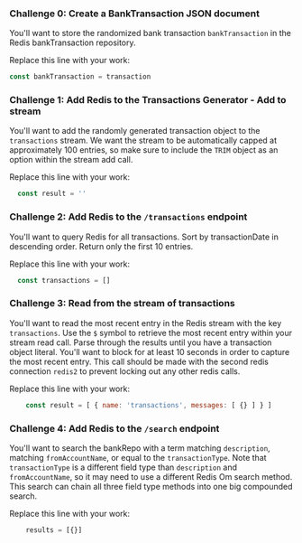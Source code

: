 ### Challenge 0: Create a BankTransaction JSON document

You'll want to store the randomized bank transaction `bankTransaction` in the Redis bankTransaction repository. 

Replace this line with your work:

```javascript
const bankTransaction = transaction
```

### Challenge 1: Add Redis to the Transactions Generator - Add to stream

You'll want to add the randomly generated transaction object to the `transactions` stream. We want the stream to be automatically capped at approximately 100 entries, so make sure to include the `TRIM` object as an option within the stream add call. 

Replace this line with your work:

```javascript
  const result = ''
```

### Challenge 2: Add Redis to the `/transactions` endpoint

You'll want to query Redis for all transactions. Sort by transactionDate in descending order. Return only the first 10 entries. 

Replace this line with your work:

```javascript
  const transactions = []
```

### Challenge 3: Read from the stream of transactions

You'll want to read the most recent entry in the Redis stream with the key `transactions`. Use the `$` symbol to retrieve the most recent entry within your stream read call. Parse through the results until you have a transaction object literal. You'll want to block for at least 10 seconds in order to capture the most recent entry. This call should be made with the second redis connection `redis2` to prevent locking out any other redis calls.

Replace this line with your work:

```javascript
    const result = [ { name: 'transactions', messages: [ {} ] } ]
```

### Challenge 4: Add Redis to the `/search` endpoint

You'll want to search the bankRepo with a term matching `description`, matching `fromAccountName`, or equal to the `transactionType`. Note that `transactionType` is a different field type than `description` and `fromAccountName`, so it may need to use a different Redis Om search method. This search can chain all three field type methods into one big compounded search. 

Replace this line with your work:

```javascript
    results = [{}]
```



